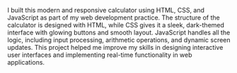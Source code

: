 I built this modern and responsive calculator using HTML, CSS, and JavaScript as part of my web development practice. The structure of the calculator is designed with HTML, while CSS gives it a sleek, dark-themed interface with glowing buttons and smooth layout. JavaScript handles all the logic, including input processing, arithmetic operations, and dynamic screen updates. This project helped me improve my skills in designing interactive user interfaces and implementing real-time functionality in web applications.
